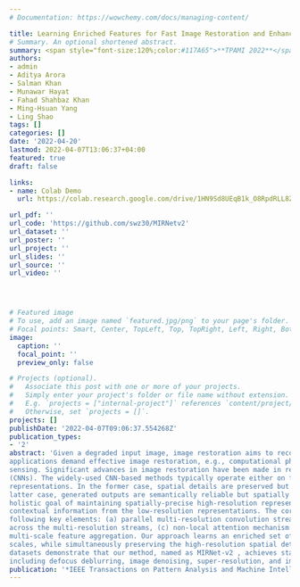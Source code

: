 ```yaml
---
# Documentation: https://wowchemy.com/docs/managing-content/

title: Learning Enriched Features for Fast Image Restoration and Enhancement
# Summary. An optional shortened abstract.
summary: <span style="font-size:120%;color:#117A65">**TPAMI 2022**</span> <br>  A novel feature extraction model that obtains a complementary set of features across multiple spatial scales, while maintaining the original high-resolution features to preserve precise spatial details.
authors:
- admin
- Aditya Arora
- Salman Khan
- Munawar Hayat
- Fahad Shahbaz Khan
- Ming-Hsuan Yang
- Ling Shao
tags: []
categories: []
date: '2022-04-20'
lastmod: 2022-04-07T13:06:37+04:00
featured: true
draft: false

links:
- name: Colab Demo
  url: https://colab.research.google.com/drive/1HN9Sd8UEqB1k_O8RpdRLL8ZUKcxh5LP8?usp=sharing

url_pdf: ''
url_code: 'https://github.com/swz30/MIRNetv2'
url_dataset: ''
url_poster: ''
url_project: ''
url_slides: ''
url_source: ''
url_video: ''




# Featured image
# To use, add an image named `featured.jpg/png` to your page's folder.
# Focal points: Smart, Center, TopLeft, Top, TopRight, Left, Right, BottomLeft, Bottom, BottomRight.
image:
  caption: ''
  focal_point: ''
  preview_only: false

# Projects (optional).
#   Associate this post with one or more of your projects.
#   Simply enter your project's folder or file name without extension.
#   E.g. `projects = ["internal-project"]` references `content/project/deep-learning/index.md`.
#   Otherwise, set `projects = []`.
projects: []
publishDate: '2022-04-07T09:06:37.554268Z'
publication_types:
- '2'
abstract: 'Given a degraded input image, image restoration aims to recover the missing high-quality image content. Numerous
applications demand effective image restoration, e.g., computational photography, surveillance, autonomous vehicles, and remote
sensing. Significant advances in image restoration have been made in recent years, dominated by convolutional neural networks
(CNNs). The widely-used CNN-based methods typically operate either on full-resolution or on progressively low-resolution
representations. In the former case, spatial details are preserved but the contextual information cannot be precisely encoded. In the
latter case, generated outputs are semantically reliable but spatially less accurate. This paper presents a new architecture with a
holistic goal of maintaining spatially-precise high-resolution representations through the entire network, and receiving complementary
contextual information from the low-resolution representations. The core of our approach is a multi-scale residual block containing the
following key elements: (a) parallel multi-resolution convolution streams for extracting multi-scale features, (b) information exchange
across the multi-resolution streams, (c) non-local attention mechanism for capturing contextual information, and (d) attention based
multi-scale feature aggregation. Our approach learns an enriched set of features that combines contextual information from multiple
scales, while simultaneously preserving the high-resolution spatial details. Extensive experiments on six real image benchmark
datasets demonstrate that our method, named as MIRNet-v2 , achieves state-of-the-art results for a variety of image processing tasks,
including defocus deblurring, image denoising, super-resolution, and image enhancement.'
publication: '*IEEE Transactions on Pattern Analysis and Machine Intelligence (TPAMI)*'
---
```


